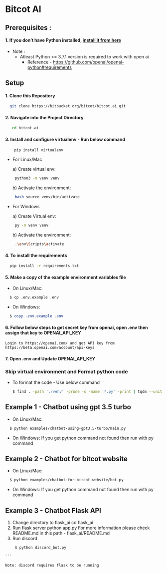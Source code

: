 # Bitcot AI

## Prerequisites :

#### 1. If you don’t have Python installed, [install it from here](https://www.python.org/downloads/)

- Note :
  - Atleast Python >= 3.7.1 version is required to work with open ai
    - Reference - https://github.com/openai/openai-python#requirements

## Setup

#### 1. Clone this Repository

```bash
  git clone https://bitbucket.org/bitcot/bitcot.ai.git
```

#### 2. Navigate into the Project Directory

```bash
   cd bitcot.ai
```

#### 3. Install and configure virtualenv - Run below command

```bash
    pip install virtualenv
```

- For Linux/Mac

  a) Create virtual env:

  ```bash
   python3 -m venv venv
  ```

  b) Activate the environment:

  ```bash
   bash source venv/bin/activate
  ```

- For Windows

  a) Create Virtual env:

  ```bash
   py -m venv venv
  ```

  b) Activate the environment:

  ```bash
   .\env\Scripts\activate
  ```

#### 4. To install the requirements

```bash
  pip install -r requirements.txt
```

#### 5. Make a copy of the example environment variables file

- On Linux/Mac:

```bash
  $ cp .env.example .env
```

- On Windows:

```powershell
  $ copy .env.example .env
```

#### 6. Follow below steps to get secret key from openai, open .env then assign that key to OPENAI_API_KEY

    Login to https://openai.com/ and get API key from https://beta.openai.com/account/api-keys

#### 7. Open .env and Update OPENAI_API_KEY


### Skip virtual environment and Format python code

- To format the code - Use below command
  ```bash
  $ find . -path './venv' -prune -o -name '*.py' -print | tqdm --unit='file' --total=$(find . -name '*.py' -not -path './venv/*' | wc -l) | xargs -I{} autopep8 --in-place {}
  ```

## Example 1 - Chatbot using gpt 3.5 turbo

- On Linux/Mac:

```bash
  $ python examples/chatbot-using-gpt3.5-turbo/main.py
```

- On Windows:
  If you get python command not found then run with py command

## Example 2 - Chatbot for bitcot website

- On Linux/Mac:

```bash
  $ python examples/chatbot-for-bitcot-website/bot.py
```

- On Windows:
  If you get python command not found then run with py command


## Example 3 - Chatbot Flask API
  1. Change directory to flask_ai
     cd flask_ai
  2. Run flask server
     python app.py
     For more information please check README.md in this path - flask_ai/README.md
  3. Run discord 
     ```bash
      $ python discord_bot.py
    ```
    
    Note: discord requires flask to be running
    
